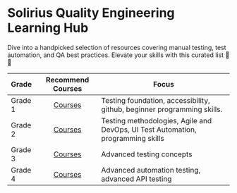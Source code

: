# Solirius Quality Engineering Learning Hub

Dive into a handpicked selection of resources covering manual testing, test automation, and QA best practices. Elevate your skills with this curated list 🚀🧪

| Grade | Recommend Courses | Focus |
|:----------|:-------------:|------|
| Grade 1| [Courses](./grade-1.md) | Testing foundation, accessibility, github, beginner programming skills. |
| Grade 2| [Courses](./grade-2.md) | Testing methodologies, Agile and DevOps, UI Test Automation, programming skills|
| Grade 3| [Courses](./grade-3.md) | Advanced testing concepts |
| Grade 4| [Courses](./grade-4.md) | Advanced automation testing, advanced API testing |
